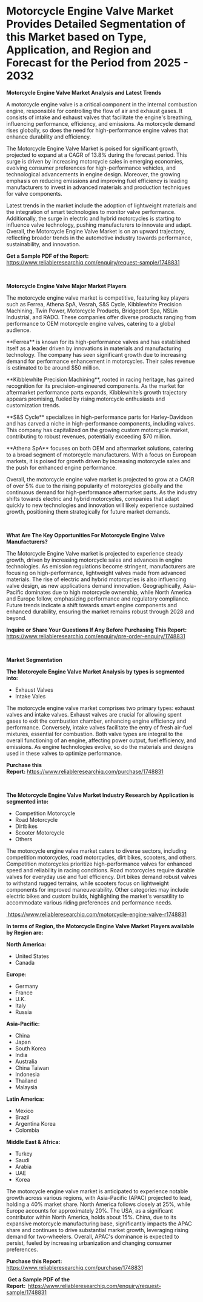 <p><h1>Motorcycle Engine Valve Market Provides Detailed Segmentation of this Market based on Type, Application, and Region and Forecast for the Period from 2025 - 2032</h1></p><p><strong>Motorcycle Engine Valve Market Analysis and Latest Trends</strong></p>
<p><p>A motorcycle engine valve is a critical component in the internal combustion engine, responsible for controlling the flow of air and exhaust gases. It consists of intake and exhaust valves that facilitate the engine's breathing, influencing performance, efficiency, and emissions. As motorcycle demand rises globally, so does the need for high-performance engine valves that enhance durability and efficiency.</p><p>The Motorcycle Engine Valve Market is poised for significant growth, projected to expand at a CAGR of 13.8% during the forecast period. This surge is driven by increasing motorcycle sales in emerging economies, evolving consumer preferences for high-performance vehicles, and technological advancements in engine design. Moreover, the growing emphasis on reducing emissions and improving fuel efficiency is leading manufacturers to invest in advanced materials and production techniques for valve components.</p><p>Latest trends in the market include the adoption of lightweight materials and the integration of smart technologies to monitor valve performance. Additionally, the surge in electric and hybrid motorcycles is starting to influence valve technology, pushing manufacturers to innovate and adapt. Overall, the Motorcycle Engine Valve Market is on an upward trajectory, reflecting broader trends in the automotive industry towards performance, sustainability, and innovation.</p></p>
<p><strong>Get a Sample PDF of the Report:&nbsp;</strong> <a href="https://www.reliableresearchiq.com/enquiry/request-sample/1748831?utm_campaign=3534&utm_medium=2&utm_source=Github&utm_content=ia&utm_term=18042025&utm_id=motorcycle-engine-valve">https://www.reliableresearchiq.com/enquiry/request-sample/1748831</a></p>
<p>&nbsp;</p>
<p><strong>Motorcycle Engine Valve Major Market Players</strong></p>
<p><p>The motorcycle engine valve market is competitive, featuring key players such as Ferrea, Athena SpA, Vesrah, S&S Cycle, Kibblewhite Precision Machining, Twin Power, Motorcycle Products, Bridgeport Spa, NSLin Industrial, and RADO. These companies offer diverse products ranging from performance to OEM motorcycle engine valves, catering to a global audience.</p><p>**Ferrea** is known for its high-performance valves and has established itself as a leader driven by innovations in materials and manufacturing technology. The company has seen significant growth due to increasing demand for performance enhancement in motorcycles. Their sales revenue is estimated to be around $50 million.</p><p>**Kibblewhite Precision Machining**, rooted in racing heritage, has gained recognition for its precision-engineered components. As the market for aftermarket performance parts expands, Kibblewhite’s growth trajectory appears promising, fueled by rising motorcycle enthusiasts and customization trends.</p><p>**S&S Cycle** specializes in high-performance parts for Harley-Davidson and has carved a niche in high-performance components, including valves. This company has capitalized on the growing custom motorcycle market, contributing to robust revenues, potentially exceeding $70 million.</p><p>**Athena SpA** focuses on both OEM and aftermarket solutions, catering to a broad segment of motorcycle manufacturers. With a focus on European markets, it is poised for growth driven by increasing motorcycle sales and the push for enhanced engine performance.</p><p>Overall, the motorcycle engine valve market is projected to grow at a CAGR of over 5% due to the rising popularity of motorcycles globally and the continuous demand for high-performance aftermarket parts. As the industry shifts towards electric and hybrid motorcycles, companies that adapt quickly to new technologies and innovation will likely experience sustained growth, positioning them strategically for future market demands.</p></p>
<p>&nbsp;</p>
<p><strong>What Are The Key Opportunities For Motorcycle Engine Valve Manufacturers?</strong></p>
<p><p>The Motorcycle Engine Valve market is projected to experience steady growth, driven by increasing motorcycle sales and advances in engine technologies. As emission regulations become stringent, manufacturers are focusing on high-performance, lightweight valves made from advanced materials. The rise of electric and hybrid motorcycles is also influencing valve design, as new applications demand innovation. Geographically, Asia-Pacific dominates due to high motorcycle ownership, while North America and Europe follow, emphasizing performance and regulatory compliance. Future trends indicate a shift towards smart engine components and enhanced durability, ensuring the market remains robust through 2028 and beyond.</p></p>
<p><strong>Inquire or Share Your Questions If Any Before Purchasing This Report:</strong> <a href="https://www.reliableresearchiq.com/enquiry/pre-order-enquiry/1748831?utm_campaign=3534&utm_medium=2&utm_source=Github&utm_content=ia&utm_term=18042025&utm_id=motorcycle-engine-valve">https://www.reliableresearchiq.com/enquiry/pre-order-enquiry/1748831</a></p>
<p>&nbsp;</p>
<p><strong>Market Segmentation</strong></p>
<p><strong>The Motorcycle Engine Valve Market Analysis by types is segmented into:</strong></p>
<p><ul><li>Exhaust Valves</li><li>Intake Vales</li></ul></p>
<p><p>The motorcycle engine valve market comprises two primary types: exhaust valves and intake valves. Exhaust valves are crucial for allowing spent gases to exit the combustion chamber, enhancing engine efficiency and performance. Conversely, intake valves facilitate the entry of fresh air-fuel mixtures, essential for combustion. Both valve types are integral to the overall functioning of an engine, affecting power output, fuel efficiency, and emissions. As engine technologies evolve, so do the materials and designs used in these valves to optimize performance.</p></p>
<p><strong>Purchase this Report:&nbsp;</strong><a href="https://www.reliableresearchiq.com/purchase/1748831?utm_campaign=3534&utm_medium=2&utm_source=Github&utm_content=ia&utm_term=18042025&utm_id=motorcycle-engine-valve">https://www.reliableresearchiq.com/purchase/1748831</a></p>
<p>&nbsp;</p>
<p><strong>The Motorcycle Engine Valve Market Industry Research by Application is segmented into:</strong></p>
<p><ul><li>Competition Motorcycle</li><li>Road Motorcycle</li><li>Dirtbikes</li><li>Scooter Motorcycle</li><li>Others</li></ul></p>
<p><p>The motorcycle engine valve market caters to diverse sectors, including competition motorcycles, road motorcycles, dirt bikes, scooters, and others. Competition motorcycles prioritize high-performance valves for enhanced speed and reliability in racing conditions. Road motorcycles require durable valves for everyday use and fuel efficiency. Dirt bikes demand robust valves to withstand rugged terrains, while scooters focus on lightweight components for improved maneuverability. Other categories may include electric bikes and custom builds, highlighting the market's versatility to accommodate various riding preferences and performance needs.</p></p>
<p><a href="https://www.reliableresearchiq.com/motorcycle-engine-valve-r1748831?utm_campaign=3534&utm_medium=2&utm_source=Github&utm_content=ia&utm_term=18042025&utm_id=motorcycle-engine-valve">&nbsp;https://www.reliableresearchiq.com/motorcycle-engine-valve-r1748831</a></p>
<p><strong>In terms of Region, the Motorcycle Engine Valve Market Players available by Region are:</strong></p>
<p>
    <p> <strong> North America: </strong>
        <ul>
            <li>United States</li>
            <li>Canada</li>
        </ul>
        </p> 
    <p> <strong> Europe: </strong>
        <ul>
            <li>Germany</li>
            <li>France</li>
            <li>U.K.</li>
            <li>Italy</li>
            <li>Russia</li>
        </ul>
        </p> 
    <p> <strong> Asia-Pacific: </strong>
        <ul>
            <li>China</li>
            <li>Japan</li>
            <li>South Korea</li>
            <li>India</li>
            <li>Australia</li>
            <li>China Taiwan</li>
            <li>Indonesia</li>
            <li>Thailand</li>
            <li>Malaysia</li>
        </ul>
        </p> 
    <p> <strong> Latin America: </strong>
        <ul>
            <li>Mexico</li>
            <li>Brazil</li>
            <li>Argentina Korea</li>
            <li>Colombia</li>
        </ul>
        </p> 
    <p> <strong> Middle East & Africa: </strong>
        <ul>
            <li>Turkey</li>
            <li>Saudi</li>
            <li>Arabia</li>
            <li>UAE</li>
            <li>Korea</li>
        </ul>
    </p>
    </p>
<p><p>The motorcycle engine valve market is anticipated to experience notable growth across various regions, with Asia-Pacific (APAC) projected to lead, holding a 40% market share. North America follows closely at 25%, while Europe accounts for approximately 20%. The USA, as a significant contributor within North America, holds about 15%. China, due to its expansive motorcycle manufacturing base, significantly impacts the APAC share and continues to drive substantial market growth, leveraging rising demand for two-wheelers. Overall, APAC's dominance is expected to persist, fueled by increasing urbanization and changing consumer preferences.</p></p>
<p><strong>Purchase this Report: </strong><a href="https://www.reliableresearchiq.com/purchase/1748831?utm_campaign=3534&utm_medium=2&utm_source=Github&utm_content=ia&utm_term=18042025&utm_id=motorcycle-engine-valve">https://www.reliableresearchiq.com/purchase/1748831</a></p>
<p>&nbsp;<strong>Get a Sample PDF of the Report:&nbsp;&nbsp;</strong><a href="https://www.reliableresearchiq.com/enquiry/request-sample/1748831?utm_campaign=3534&utm_medium=2&utm_source=Github&utm_content=ia&utm_term=18042025&utm_id=motorcycle-engine-valve">https://www.reliableresearchiq.com/enquiry/request-sample/1748831</a></p>
<p><strong></strong></p>
<p><p></p><p></p><p></p></p>